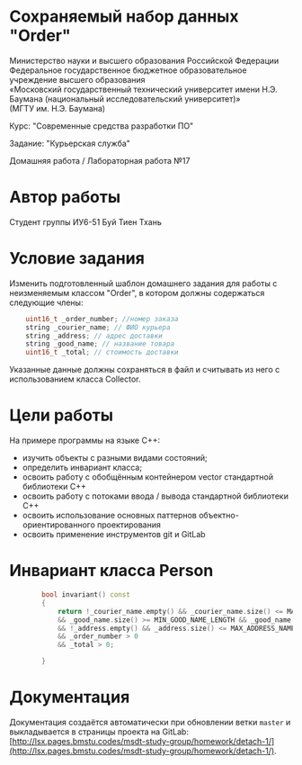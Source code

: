# Сохраняемый набор данных "Order"

Министерство науки и высшего образования Российской 
Федерации Федеральное государственное бюджетное образовательное учреждение высшего образования  
«Московский государственный технический университет имени Н.Э. Баумана (национальный исследовательский университет)»  
(МГТУ им. Н.Э. Баумана)

Курс: "Современные средства разработки ПО"

Задание: "Курьерская служба"

Домашняя работа / Лабораторная работа №17

# Автор работы

Студент группы ИУ6-51 Буй Тиен Тхань

# Условие задания

Изменить подготовленный шаблон домашнего задания для работы с неизменяемым классом "Order", в котором должны содержаться следующие члены:

```cpp
    uint16_t _order_number; //номер заказа
    string _courier_name; // ФИО курьера
    string _address; // адрес доставки
    string _good_name; // название товара
    uint16_t _total; // стоимость доставки

```

Указанные данные должны сохраняться в файл и считывать из него с использованием класса Collector.

# Цели работы

На примере программы на языке С++:

* изучить объекты с разными видами состояний;
* определить инвариант класса;
* освоить работу с обобщённым контейнером vector стандартной библиотеки С++
* освоить работу с потоками ввода / вывода стандартной библиотеки С++
* освоить использование основных паттернов объектно-ориентированного проектирования 
* освоить применение инструментов git и GitLab

# Инвариант класса Person

```cpp
        bool invariant() const
        {
            return !_courier_name.empty() && _courier_name.size() <= MAX_NAME_LENGTH
            && _good_name.size() >= MIN_GOOD_NAME_LENGTH && _good_name.size() <= MAX_GOOD_NAME_LENGTH
            && !_address.empty() && _address.size() <= MAX_ADDRESS_NAME_LENGTH
            && _order_number > 0
            && _total > 0;

        }
```

# Документация

Документация создаётся автоматически при обновлении ветки `master` и выкладывается в страницы проекта на GitLab: [http://lsx.pages.bmstu.codes/msdt-study-group/homework/detach-1/](http://lsx.pages.bmstu.codes/msdt-study-group/homework/detach-1/).

